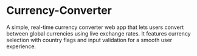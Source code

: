 # Currency-Converter
A simple, real-time currency converter web app that lets users convert between global currencies using live exchange rates. It features currency selection with country flags and input validation for a smooth user experience.
